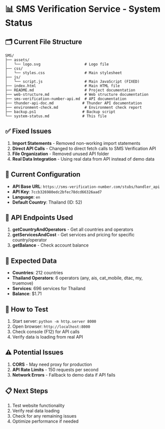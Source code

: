 # 📊 SMS Verification Service - System Status

## 🗂️ Current File Structure
```
SMS/
├── assets/
│   └── logo.svg                    # Logo file
├── css/
│   └── styles.css                  # Main stylesheet
├── js/
│   └── script.js                   # Main JavaScript (FIXED)
├── index.html                      # Main HTML file
├── README.md                       # Project documentation
├── web-structure.md                # Web structure documentation
├── sms-verification-number-api.md  # API documentation
├── thunder-api-doc.md             # Thunder API documentation
├── environment-check.md            # Environment check report
├── backup.ps1                     # Backup script
└── system-status.md               # This file
```

## ✅ Fixed Issues
1. **Import Statements** - Removed non-working import statements
2. **Direct API Calls** - Changed to direct fetch calls to SMS Verification API
3. **File Organization** - Removed unused API folder
4. **Real Data Integration** - Using real data from API instead of demo data

## 🔧 Current Configuration
- **API Base URL**: `https://sms-verification-number.com/stubs/handler_api`
- **API Key**: `7ccb326980edc2bfec78dcd66326aad7`
- **Language**: `en`
- **Default Country**: Thailand (ID: 52)

## 📡 API Endpoints Used
1. **getCountryAndOperators** - Get all countries and operators
2. **getServicesAndCost** - Get services and pricing for specific country/operator
3. **getBalance** - Check account balance

## 🎯 Expected Data
- **Countries**: 212 countries
- **Thailand Operators**: 6 operators (any, ais, cat_mobile, dtac, my, truemove)
- **Services**: 696 services for Thailand
- **Balance**: $1.71

## 🚀 How to Test
1. Start server: `python -m http.server 8000`
2. Open browser: `http://localhost:8000`
3. Check console (F12) for API calls
4. Verify data is loading from real API

## ⚠️ Potential Issues
1. **CORS** - May need proxy for production
2. **API Rate Limits** - 150 requests per second
3. **Network Errors** - Fallback to demo data if API fails

## 📋 Next Steps
1. Test website functionality
2. Verify real data loading
3. Check for any remaining issues
4. Optimize performance if needed

